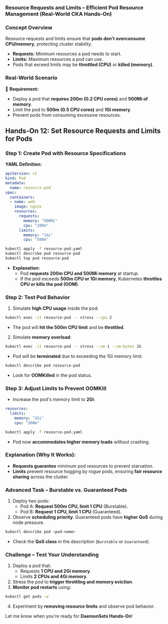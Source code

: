 ### **Resource Requests and Limits – Efficient Pod Resource Management (Real-World CKA Hands-On)**  



### **Concept Overview**  
Resource requests and limits ensure that **pods don’t overconsume CPU/memory**, protecting cluster stability.  
- **Requests:** Minimum resources a pod needs to start.  
- **Limits:** Maximum resources a pod can use.  
- Pods that exceed limits may be **throttled (CPU)** or **killed (memory)**.  





### **Real-World Scenario**  
🔹 **Requirement:**  
- Deploy a pod that **requires 200m (0.2 CPU cores)** and **500Mi of memory**.  
- Limit the pod to **500m (0.5 CPU cores)** and **1Gi memory**.  
- Prevent pods from consuming excessive resources.  





## **Hands-On 12: Set Resource Requests and Limits for Pods**  



### **Step 1: Create Pod with Resource Specifications**  

**YAML Definition:**  
```yaml
apiVersion: v1
kind: Pod
metadata:
  name: resource-pod
spec:
  containers:
  - name: web
    image: nginx
    resources:
      requests:
        memory: "500Mi"
        cpu: "200m"
      limits:
        memory: "1Gi"
        cpu: "500m"
```



```bash
kubectl apply -f resource-pod.yaml
kubectl describe pod resource-pod
kubectl top pod resource-pod
```
- **Explanation:**  
  - Pod **requests 200m CPU and 500Mi memory** at startup.  
  - If the pod exceeds **500m CPU or 1Gi memory**, Kubernetes **throttles CPU or kills the pod (OOM)**.  





### **Step 2: Test Pod Behavior**  

1. Simulate **high CPU usage** inside the pod:  
```bash
kubectl exec -it resource-pod -- stress --cpu 2
```
- The pod will **hit the 500m CPU limit** and be **throttled**.  



2. Simulate **memory overload**:  
```bash
kubectl exec -it resource-pod -- stress --vm 1 --vm-bytes 2G
```
- Pod will be **terminated** due to exceeding the 1Gi memory limit.  
```bash
kubectl describe pod resource-pod
```
- Look for **OOMKilled** in the pod status.  





### **Step 3: Adjust Limits to Prevent OOMKill**  

- Increase the pod's memory limit to **2Gi**:  
```yaml
resources:
  limits:
    memory: "2Gi"
    cpu: "500m"
```
```bash
kubectl apply -f resource-pod.yaml
```
- Pod now **accommodates higher memory loads** without crashing.  





### **Explanation (Why It Works):**  
- **Requests guarantee** minimum pod resources to prevent starvation.  
- **Limits** prevent resource hogging by rogue pods, ensuring **fair resource sharing** across the cluster.  





### **Advanced Task – Burstable vs. Guaranteed Pods**  
1. Deploy two pods:  
   - Pod A: **Request 500m CPU, limit 1 CPU** (Burstable).  
   - Pod B: **Request 1 CPU, limit 1 CPU** (Guaranteed).  
2. Observe **scheduling priority**. Guaranteed pods have **higher QoS** during node pressure.  
```bash
kubectl describe pod <pod-name>
```
- Check the **QoS class** in the description (`Burstable` or `Guaranteed`).  





### **Challenge – Test Your Understanding**  
1. Deploy a pod that:  
   - Requests **1 CPU and 2Gi memory**.  
   - Limits **2 CPUs and 4Gi memory**.  
2. Stress the pod to **trigger throttling and memory eviction**.  
3. **Monitor pod restarts** using:  
```bash
kubectl get pods -w
```  
4. Experiment by **removing resource limits** and observe pod behavior.  



Let me know when you're ready for **DaemonSets Hands-On**!
